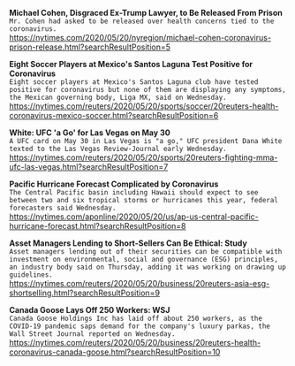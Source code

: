 **Michael Cohen, Disgraced Ex-Trump Lawyer, to Be Released From Prison**\
`Mr. Cohen had asked to be released over health concerns tied to the coronavirus.`\
https://nytimes.com/2020/05/20/nyregion/michael-cohen-coronavirus-prison-release.html?searchResultPosition=5

**Eight Soccer Players at Mexico's Santos Laguna Test Positive for Coronavirus**\
`Eight soccer players at Mexico's Santos Laguna club have tested positive for coronavirus but none of them are displaying any symptoms, the Mexican governing body, Liga MX, said on Wednesday.`\
https://nytimes.com/reuters/2020/05/20/sports/soccer/20reuters-health-coronavirus-mexico-soccer.html?searchResultPosition=6

**White: UFC 'a Go' for Las Vegas on May 30**\
`A UFC card on May 30 in Las Vegas is "a go," UFC president Dana White texted to the Las Vegas Review-Journal early Wednesday.`\
https://nytimes.com/reuters/2020/05/20/sports/20reuters-fighting-mma-ufc-las-vegas.html?searchResultPosition=7

**Pacific Hurricane Forecast Complicated by Coronavirus**\
`The Central Pacific basin including Hawaii should expect to see between two and six tropical storms or hurricanes this year, federal forecasters said Wednesday. `\
https://nytimes.com/aponline/2020/05/20/us/ap-us-central-pacific-hurricane-forecast.html?searchResultPosition=8

**Asset Managers Lending to Short-Sellers Can Be Ethical: Study**\
`Asset managers lending out of their securities can be compatible with investment on environmental, social and governance (ESG) principles, an industry body said on Thursday, adding it was working on drawing up guidelines.`\
https://nytimes.com/reuters/2020/05/20/business/20reuters-asia-esg-shortselling.html?searchResultPosition=9

**Canada Goose Lays Off 250 Workers: WSJ**\
`Canada Goose Holdings Inc has laid off about 250 workers, as the COVID-19 pandemic saps demand for the company's luxury parkas, the Wall Street Journal reported on Wednesday.`\
https://nytimes.com/reuters/2020/05/20/business/20reuters-health-coronavirus-canada-goose.html?searchResultPosition=10

